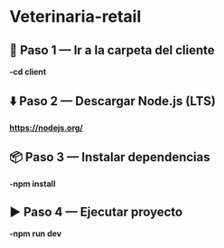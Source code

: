 # Veterinaria-retail

## 🧭 Paso 1 — Ir a la carpeta del cliente
**-cd client**
## ⬇️ Paso 2 — Descargar Node.js (LTS)
**https://nodejs.org/**
## 📦 Paso 3 — Instalar dependencias
**-npm install**
## ▶️ Paso 4 — Ejecutar proyecto
**-npm run dev**
